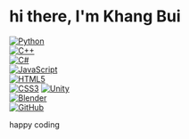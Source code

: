 # hi there, I'm **Khang Bui**

[![Python](https://img.shields.io/badge/Python-3776AB?style=flat&logo=python&logoColor=white)](https://www.python.org)  
[![C++](https://img.shields.io/badge/C++-00599C?style=flat&logo=c%2B%2B&logoColor=white)](https://isocpp.org)  
[![C#](https://img.shields.io/badge/C%23-239120?style=flat&logo=c-sharp&logoColor=white)](https://docs.microsoft.com/en-us/dotnet/csharp/)  
[![JavaScript](https://img.shields.io/badge/JavaScript-F7DF1E?style=flat&logo=javascript&logoColor=black)](https://developer.mozilla.org/en-US/docs/Web/JavaScript)  
[![HTML5](https://img.shields.io/badge/HTML5-E34F26?style=flat&logo=html5&logoColor=white)](https://developer.mozilla.org/en-US/docs/Web/HTML)  
[![CSS3](https://img.shields.io/badge/CSS3-1572B6?style=flat&logo=css3&logoColor=white)](https://developer.mozilla.org/en-US/docs/Web/CSS)
[![Unity](https://img.shields.io/badge/Unity-000000?style=flat&logo=unity&logoColor=white)](https://unity.com)  
[![Blender](https://img.shields.io/badge/Blender-F5792A?style=flat&logo=blender&logoColor=white)](https://www.blender.org)  
[![GitHub](https://img.shields.io/badge/GitHub-181717?style=flat&logo=github&logoColor=white)](https://github.com/kgbqv)

happy coding
